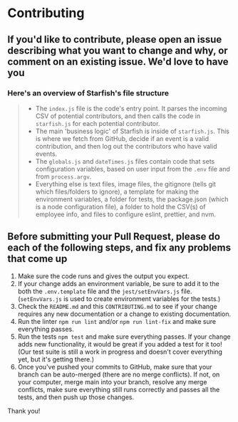 # Contributing

## If you'd like to contribute, please open an issue describing what you want to change and why, or comment on an existing issue. We'd love to have you

### Here's an overview of Starfish's file structure

> - The `index.js` file is the code's entry point. It parses the incoming CSV of potential contributors, and then calls the code in `starfish.js` for each potential contributor.
> - The main 'business logic' of Starfish is inside of `starfish.js`. This is where we fetch from GitHub, decide if an event is a valid contribution, and then log out the contributors who have valid events.
> - The `globals.js` and `dateTimes.js` files contain code that sets configuration variables, based on user input from the `.env` file and from `process.argv`.
> - Everything else is text files, image files, the gitignore (tells git which files/folders to ignore), a template for making the environment variables, a folder for tests, the package.json (which is a node configuration file), a folder to hold the CSV(s) of employee info, and files to configure eslint, prettier, and nvm.

## Before submitting your Pull Request, please do each of the following steps, and fix any problems that come up

1. Make sure the code runs and gives the output you expect.
1. If your change adds an environment variable, be sure to add it to the both the `.env.template` file and the `jest/setEnvVars.js` file. (`setEnvVars.js` is used to create environment variables for the tests.)
1. Check the `README.md` and this `CONTRIBUTING.md` to see if your change requires any new documentation or a change to existing documentation.
1. Run the linter `npm run lint` and/or `npm run lint-fix` and make sure everything passes.
1. Run the tests `npm test` and make sure everything passes. If your change adds new functionality, it would be great if you added a test for it too! (Our test suite is still a work in progress and doesn't cover everything yet, but it's getting there.)
1. Once you've pushed your commits to GitHub, make sure that your branch can be auto-merged (there are no merge conflicts). If not, on your computer, merge main into your branch, resolve any merge conflicts, make sure everything still runs correctly and passes all the tests, and then push up those changes.

Thank you!
